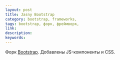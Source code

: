```yaml
---
layout: post
title: Jasny Bootstrap
category: bootstrap, frameworks, 
tags: bootstrap, форк, фреймворк, 
link: 
description: 
keywords: 
---
```


<p>Форк <a href="/search/id2">Bootstrap</a>. Добавлены JS-компоненты и CSS.</p>
